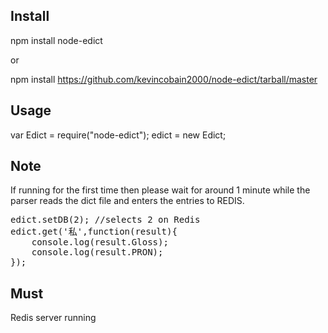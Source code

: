 Install
-------

npm install node-edict

or

npm install https://github.com/kevincobain2000/node-edict/tarball/master

Usage
-----

var Edict = require("node-edict");
edict = new Edict;

Note
-----

If running for the first time then please wait for around 1 minute while the parser reads the dict file and enters the entries to 
REDIS.
<pre>
edict.setDB(2); //selects 2 on Redis
edict.get('私',function(result){ 
    console.log(result.Gloss);
    console.log(result.PRON);
}); 
</pre>

Must 
----

Redis server running

